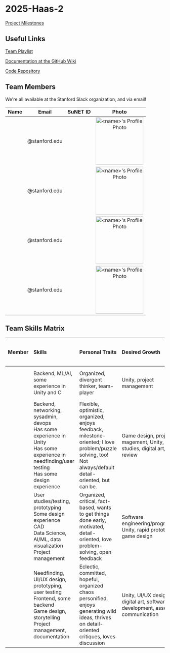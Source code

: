 # 2025-Haas-2
[Project Milestones](https://github.com/cs210/2025-Haas-2/milestones)

##  Useful Links

[Team Playlist](<link here>)

[Documentation at the GitHub Wiki](<link here>)

[Code Repository](<link here>)

## Team Members

We're all available at the Stanford Slack organization, and via email!

|   **Name**    |       **Email**       | **SuNET ID** |                                            **Photo**                                            |
| :-----------: | :-------------------: | :----------: | :---------------------------------------------------------------------------------------------: |
|  <name>  | <name>@stanford.edu  | <SUID>  | <img src="img/profile/<name>.jpg" alt="<name>'s Profile Photo" width="150" height="150" /> |
| <name> |  <name>@stanford.edu  |   <SUID>    |  <img src="img/profile/<name>.jpg" alt="<name>'s Profile Photo" width="150" height="150" />   |
|   <name>   | <name>@stanford.edu |  <SUID>    |   <img src="img/profile/<name>.jpg" alt="<name>'s Profile Photo" width="150" height="150" />   |
|  <name>   | <name>@stanford.edu  |   <SUID>    |   <img src="img/profile/<name>.jpg" alt="<name>'s Profile Photo" width="150" height="150" />    |

## Team Skills Matrix

| **Member** | **Skills**                                                                                                                                                   | **Personal Traits**                                                                                                                                       | **Desired Growth**                                                              | **Weaknesses**                                                                             | **Personality Tests & Hats (for fun!)**         |
| :--------: | :----------------------------------------------------------------------------------------------------------------------------------------------------------- | :-------------------------------------------------------------------------------------------------------------------------------------------------------- | :------------------------------------------------------------------------------ | :----------------------------------------------------------------------------------------- | :---------------------------------------------- |
|   <name>   | Backend, ML/AI, some experience in Unity and C                                                                                                               | Organized, divergent thinker, team-player                                                                                                                 | Unity, project management                                                       | Lack of experience working in a software project                                           | ENTP                                            |
|  <name>  | Backend, networking, sysadmin, devops <br> Has some experience in Unity <br> Has some experience in needfinding/user testing <br> Has some design experience | Flexible, optimistic, organized, enjoys feedback, milestone-oriented; I love problem/puzzle solving, too! Not always/default detail-oriented, but can be. | Game design, project magement, Unity, user studies, digital art, code review    | UI/UX design, ML/AI, I need things to be a bit organized, prone to over-engineering things | Yellow Hat, INTP, New York Cheesecake           |
|    <name>    | User studies/testing, prototyping <br> Some design experience <br> CAD <br> Data Science, AI/ML, data visualization <br> Project management                  | Organized, critical, fact-based, wants to get things done early, motivated, detail-oriented, love problem-solving, open feedback                          | Software engineering/programming, Unity, rapid prototyping, game design         | Programming, does not enjoy chaotic environments, UI/UX design                             | Blue Hat, ISTJ, Strawberry Cheesecake           |
|  <name>    | Needfinding, UI/UX design, prototyping, user testing <br> Frontend, some backend <br> Game design, storytelling <br> Project management, documentation       | Eclectic, committed, hopeful, organized chaos personified, enjoys generating wild ideas, thrives on detail-oriented critiques, loves discussion           | Unity, UI/UX design, digital art, software development, assertive communication | Devops, "putting all the tech things together," ML/AI, digital art                         | Green/Black Hat, IN(T&#124;F)J, Oreo Cheesecake |
